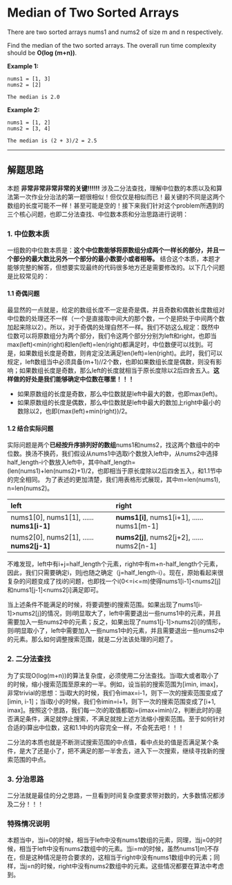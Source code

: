# Median of Two Sorted Arrays #
There are two sorted arrays nums1 and nums2 of size m and n respectively.

Find the median of the two sorted arrays. The overall run time complexity should be **O(log (m+n))**.

**Example 1:**
```
nums1 = [1, 3]
nums2 = [2]

The median is 2.0
```
**Example 2:**
```
nums1 = [1, 2]
nums2 = [3, 4]

The median is (2 + 3)/2 = 2.5
```
---
## 解题思路 ##
本题 **非常非常非常非常的关键!!!!!!** 涉及二分法查找，理解中位数的本质以及和算法第一次作业分治法的第一题很相似！但仅仅是相似而已！最关键的不同是这两个数组的长度可能不一样！甚至可能是空的！接下来我们针对这个problem所遇到的三个核心问题，也即二分法查找、中位数本质和分治思路进行说明：

### 1. 中位数本质 ###

一组数的中位数本质是：**这个中位数能够将原数组分成两个一样长的部分，并且一个部分的最大数比另外一个部分的最小数要小或者相等。** 结合这个本质，本题才能够完整的解答，但想要实现最终的代码很多地方还是需要修改的。以下几个问题是比较常见的：
#### 1.1 奇偶问题 ####
最显然的一点就是，给定的数组长度不一定是奇是偶，并且奇数和偶数长度数组对中位数的处理还不一样（一个是直接取中间大的那个数，一个是把处于中间两个数加起来除以2）。所以，对于奇偶的处理自然不一样。我们不妨这么规定：既然中位数可以将原数组分为两个部分，我们令这两个部分分别为left和right，也即当max(left)<min(right)和len(left)=len(right)都满足时，中位数便可以找到。可是，如果数组长度是奇数，则肯定没法满足len(left)=len(right)。此时，我们可以规定，left数组当中必须具备(m+1)//2个数，也即如果数组长度是偶数，则没有影响；如果数组长度是奇数，那么left的长度就相当于原长度除以2后四舍五入。**这样做的好处是我们能够确定中位数在哪里！！！**
- 如果原数组的长度是奇数，那么中位数就是left中最大的数，也即max(left)。
- 如果原数组的长度是偶数，那么中位数就是left中最大的数加上right中最小的数除以2，也即(max(left)+min(right))/2。
#### 1.2 结合实际问题 ####
实际问题是两个**已经按升序排列好的数组**nums1和nums2，找这两个数组中的中位数。换汤不换药，我们假设从nums1中选取i个数放入left中，从nums2中选择half_length-i个数放入left中，其中half_length=(len(nums1)+len(nums2)+1)/2，也即相当于原长度除以2后四舍五入，和1.1节中的完全相同。
为了表述的更加清楚，我们用表格形式展现，其中m=len(nums1), n=len(nums2)。

left | right | 
:-  | :-
nums1[0], nums1[1], ...... **nums1[i-1]** | **nums1[i]**, nums1[i+1], ...... nums1[m-1]
nums2[0], nums2[1], ...... **nums2[j-1]** | **nums2[j]**, nums2[j+2], ...... nums2[n-1]

不难发现，left中有i+j=half_length个元素，right中有m+n-half_length个元素，因此，我们只需要确定i，则j也随之确定（j=half_length-i）。现在，原始看起来很复杂的问题变成了找i的问题，也即找一个i(0<=i<=m)使得nums1[i-1]<nums2[j]和nums1[j-1]<nums2[i]满足即可。

当上述条件不能满足的时候，将要调整i的搜索范围。如果出现了nums1[i-1]>nums2[j]的情况，则i明显取大了，left中需要退出一些nums1中的元素，并且需要加入一些nums2中的元素；反之，如果出现了nums1[j-1]>nums2[i]的情形，则i明显取小了，left中需要加入一些nums1中的元素，并且需要退出一些nums2中的元素。那么如何调整搜索范围，就是二分法该处理的问题了。

### 2. 二分法查找 ###
为了实现O(log(m+n))的算法复杂度，必须使用二分法查找。当i取大或者取小了的时候，缩小搜索范围至原来的一半。例如，设当前的搜索范围为[imin, imax]，非常trivial的思想：当i取大的时候，我们令imax=i-1，则下一次的搜索范围变成了[imin, i-1]；当i取小的时候，我们令imin=i+1，则下一次的搜索范围变成了[i+1, imax]。按照这个思路，我们每一次i的取值都取i=(imax+imin)/2，判断此时的i是否满足条件，满足就停止搜索，不满足就按上述方法缩小搜索范围。至于如何针对合适的i算出中位数，这和1.1中的内容完全一样，不会死去吧！！！

二分法的本质也就是不断测试搜索范围的中点值，看中点处的值是否满足某个条件，是大了还是小了，把不满足的那一半舍去，进入下一次搜索，继续寻找新的搜索范围的中点。

### 3. 分治思路 ###
二分法就是最佳的分之思路，一旦看到时间复杂度要求带对数的，大多数情况都涉及二分！！！

### 特殊情况说明 ###
本题当中，当i=0的时候，相当于left中没有nums1数组的元素，同理，当j=0的时候，相当于left中没有nums2数组中的元素。当i=m的时候，虽然nums1[m]不存在，但是这种情况是符合要求的，这相当于right中没有nums1数组中的元素；同样，当j=n的时候，right中没有nums2数组中的元素。这些情况都要在算法中考虑到。
